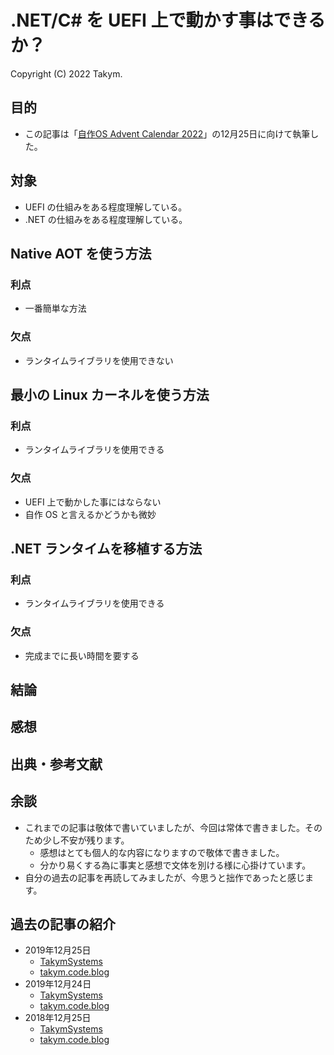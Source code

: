 # .NET/C# を UEFI 上で動かす事はできるか？
Copyright (C) 2022 Takym.

## 目的
* この記事は「[自作OS Advent Calendar 2022](https://adventar.org/calendars/8392)」の12月25日に向けて執筆した。

<!-- TODO: ここから書き掛け -->

## 対象
* UEFI の仕組みをある程度理解している。
* .NET の仕組みをある程度理解している。

## Native AOT を使う方法

### 利点
* 一番簡単な方法

### 欠点
* ランタイムライブラリを使用できない

## 最小の Linux カーネルを使う方法

### 利点
* ランタイムライブラリを使用できる

### 欠点
* UEFI 上で動かした事にはならない
* 自作 OS と言えるかどうかも微妙

## .NET ランタイムを移植する方法

### 利点
* ランタイムライブラリを使用できる

### 欠点
* 完成までに長い時間を要する

## 結論

## 感想

## 出典・参考文献

<!-- TODO: ここまで書き掛け -->

## 余談
* これまでの記事は敬体で書いていましたが、今回は常体で書きました。そのため少し不安が残ります。
	* 感想はとても個人的な内容になりますので敬体で書きました。
	* 分かり易くする為に事実と感想で文体を別ける様に心掛けています。
* 自分の過去の記事を再読してみましたが、今思うと拙作であったと感じます。

## 過去の記事の紹介
* 2019年12月25日
	* [TakymSystems](https://takymsystems.blog.fc2.com/blog-entry-92.html)
	* [takym.code.blog](https://takym.code.blog/2019/12/25/%e3%83%87%e3%82%a3%e3%82%b9%e3%82%af%e3%83%95%e3%82%a9%e3%83%bc%e3%83%9e%e3%83%83%e3%83%88%e3%81%ae%e4%bb%95%e6%a7%98%e6%9b%b8%e3%82%92%e6%9b%b8%e3%81%8d%e3%81%be%e3%81%97%e3%81%9f%e3%80%82/)
* 2019年12月24日
	* [TakymSystems](https://takymsystems.blog.fc2.com/blog-entry-90.html)
	* [takym.code.blog](https://takym.code.blog/2019/12/24/os-developer-ide-%e3%82%92%e9%80%a0%e3%82%8d%e3%81%86%e3%81%a8%e3%81%97%e3%81%a6%e5%a4%b1%e6%95%97%e3%81%97%e3%81%9f%e3%80%82/)
* 2018年12月25日
	* [TakymSystems](https://takymsystems.blog.fc2.com/blog-entry-86.html)
	* [takym.code.blog](https://takym.code.blog/2018/12/25/os%e3%81%af%e3%82%aa%e3%83%bc%e3%83%97%e3%83%b3%e3%82%bd%e3%83%bc%e3%82%b9%e3%81%ab%e3%81%99%e3%81%b9%e3%81%8d%e3%81%8b%ef%bc%9f/)
